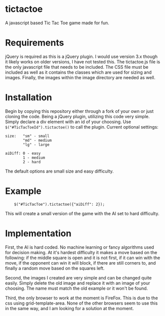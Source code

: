 # tictactoe
A javascript based Tic Tac Toe game made for fun.

# Requirements
jQuery is required as this is a jQuery plugin. I would use version 3.x though it likely works on older versions, I have not tested this.
The tictactoe.js file is the only javascript file that needs to be included. The CSS file must be included as well as it contains the classes which are used for sizing and images. Finally, the images within the image directory are needed as well.

# Installation
Begin by copying this repository either through a fork of your own or just cloning the code.
Being a jQuery plugin, utilizing this code very simple. Simply declare a div element with an id of your choosing. Use `$("#TicTacToeId").tictactoe()` to call the plugin.
Current optional settings:
```
size:   "sm" - small
        "md" - medium
        "lg" - large

aiDiff: 0 - easy
        1 - medium
        2 - hard
```
The default options are small size and easy difficulty.

# Example
```
    $("#TicTacToe").tictactoe({"aiDiff": 2});
```
This will create a small version of the game with the AI set to hard difficulty.

# Implementation
First, the AI is hard coded. No machine learning or fancy algorithms used for decision making. At it's hardest difficulty it makes a move based on the following: if the middle square is open and it is not first, if it can win with the move, if the opponent can win it will block, if there are still corners to, and finally a random move based on the squares left.

Second, the images I created are very simple and can be changed quite easily. Simply delete the old image and replace it with an image of your choosing. The name must match the old example or it won't be found.

Third, the only browser to work at the moment is FireFox. This is due to the css using grid-template-area. None of the other browsers seem to use this in the same way, and I am looking for a solution at the moment.